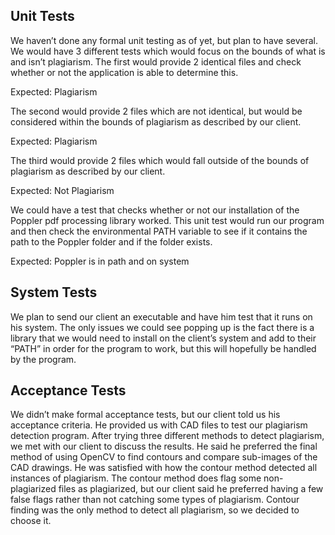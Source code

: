 Unit Tests
--
We haven’t done any formal unit testing as of yet, but plan to have several.
We would have 3 different tests which would focus on the bounds of what is and isn’t plagiarism.
The first would provide 2 identical files and check whether or not the application is able to determine this.

Expected: Plagiarism

The second would provide 2 files which are not identical, but would be considered within the bounds of plagiarism as described by our client.

Expected: Plagiarism


The third would provide 2 files which would fall outside of the bounds of plagiarism as described by our client. 

Expected: Not Plagiarism


We could have a test that checks whether or not our installation of the Poppler pdf processing library worked.
This unit test would run our program and then check the environmental PATH variable to see if it contains the path to the Poppler folder and if the folder exists.

Expected: Poppler is in path and on system

System Tests
--
We plan to send our client an executable and have him test that it runs on his system. The only issues we could see popping up is the fact there is a library that we would need to install on the client’s system and add to their “PATH” in order for the program to work, but this will hopefully be handled by the program.

Acceptance Tests
--
We didn’t make formal acceptance tests, but our client told us his acceptance criteria. He provided us with CAD files to test our plagiarism detection program. After trying three different methods to detect plagiarism, we met with our client to discuss the results. He said he preferred the final method of using OpenCV to find contours and compare sub-images of the CAD drawings. He was satisfied with how the contour method detected all instances of plagiarism. The contour method does flag some non-plagiarized files as plagiarized, but our client said he preferred having a few false flags rather than not catching some types of plagiarism. Contour finding was the only method to detect all plagiarism, so we decided to choose it.

